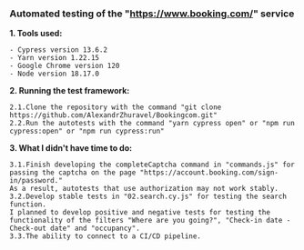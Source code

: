 ### Automated testing of the "https://www.booking.com/" service

**1. Tools used:**

	- Cypress version 13.6.2
	- Yarn version 1.22.15
	- Google Chrome version 120
	- Node version 18.17.0
	
**2. Running the test framework:**

	2.1.Clone the repository with the command "git clone https://github.com/AlexandrZhuravel/Bookingcom.git"
	2.2.Run the autotests with the command "yarn cypress open" or "npm run cypress:open" or "npm run cypress:run"
	
**3. What I didn't have time to do:**

	3.1.Finish developing the completeCaptcha command in "commands.js" for passing the captcha on the page "https://account.booking.com/sign-in/password."
	As a result, autotests that use authorization may not work stably.
	3.2.Develop stable tests in "02.search.cy.js" for testing the search function.
	I planned to develop positive and negative tests for testing the functionality of the filters "Where are you going?", "Check-in date - Check-out date" and "occupancy".
	3.3.The ability to connect to a CI/CD pipeline.
